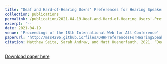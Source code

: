 ```yaml
---
title: "Deaf and Hard-of-Hearing Users' Preferences for Hearing Speakers' Behavior During Technology-Mediated In-Person and Remote Conversations"
collection: publications
permalink: /publication/2021-04-19-Deaf-and-Hard-of-Hearing Users'-Preferences-for-Hearing-Speakers'-Behavior-During-Technology-Mediated-In-Person-and-Remote-Conversations
excerpt: '--'
date: 2021-04-19
venue: 'Proceedings of the 18th International Web for All Conference'
paperurl: 'http://mss4296.github.io/files/DHHPreferencesForHearingSpeakersBehaviors.pdf'
citation: Matthew Seita, Sarah Andrew, and Matt Huenerfauth. 2021. “Deaf and Hard-of-Hearing Users' Preferences for Hearing Speakers' Behavior During Technology-Mediated In-Person and Remote Conversations,” In Proceedings of the 18th International Web for All Conference (W4A '21). Association for Computing Machinery, New York, NY, USA, Article 25, 1–12.
---
```


[Download paper here](http://mss4296.github.io/files/DHHPreferencesForHearingSpeakersBehaviors.pdf)
